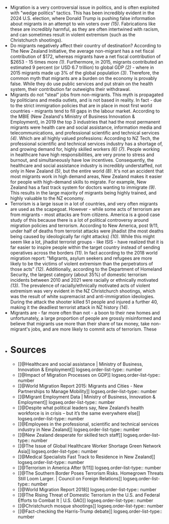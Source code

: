 - Migration is a very controversial issue in politics, and is often exploited with "wedge politics" tactics. This has been incredibly evident in the 2024 U.S. election, where Donald Trump is pushing false information about migrants in an attempt to win voters over *(15)*. Fabrications like these are incredibly harmful, as they are often intertwined with racism, and can sometimes result in violent extremism (such as the Christchurch shootings).
- Do migrants negatively affect their country of destination? According to The New Zealand Initiative, the average non-migrant has a net fiscal contribution of $172, whereas migrants have a net fiscal contribution of $2653 - 15 times more *(1)*. Furthermore, in 2015, migrants contributed an estimated 9 percent (or USD 6.7 trillion) to global GDP *(2)* - where in 2015 migrants made up 3% of the global population *(3)*. Therefore, the common myth that migrants are a burden on the economy is provably false. While they do use public services and put strain on the health system, their contribution far outweighs their withdrawal.
- Migrants do not "steal" jobs from non-migrants. This myth is propagated by politicians and media outlets, and is not based in reality. In fact - due to the strict immigration policies that are in place in most first world countries - migrants tend to fill gaps in the labour market. According to the MBIE (New Zealand's Ministry of Business Innovation & Employment), in 2019 the top 3 industries that had the most permanent migrants were health care and social assistance, information media and telecommunications, and professional scientific and technical services *(4)*. Which are all highly valued  professions: According to NZ Tech, the professional scientific and technical services industry has a shortage of, and growing demand for, highly skilled workers *(6) (7)*. People working in healthcare have high responsibilities, are very prone to stress and burnout, and simultaneously have low incentives. Consequently, the healthcare and social assistance industry is incredibly understaffed, not only in New Zealand *(5)*, but the entire world *(8)*. It's not an accident that most migrants work in high demand areas, New Zealand makes it easier for people with high-demand skills to migrate. For example, New Zealand has a fast track system for doctors wanting to immigrate *(9)*. This results in the large majority of migrants being highly trained, and highly valuable to the NZ economy.
- Terrorism is a large issue in a lot of countries, and very often migrants are used as the scapegoat. However - while some acts of terrorism are from migrants - most attacks are from citizens. America is a good case study of this because there is a lot of political controversy around migration policies and terrorism. According to New America, post 9/11, under half of deaths from terrorist attacks were jihadist (the most deaths being caused by ideologically far right attacks) *(10)*. While this might seem like a lot, jihadist terrorist groups - like ISIS - have realized that it is far easier to inspire people within the target country instead of sending operatives across the borders *(11)*. In fact according to the 2018 world migration report: "Migrants, asylum seekers and refugees are more likely to be the victims of violent extremism than the perpetrators of those acts" *(12)*. Additionally, according to the Department of Homeland Security, the largest category (about 35%) of domestic terrorism incidents between 2010 and 2021 were racially or ethnically motivated *(13)*. The prevalence of racially/ethnically motivated acts of violent extremism was very evident in the NZ Christchurch shootings, which was the result of white supremacist and anti-immigration ideologies. During the attack the shooter killed 51 people and injured a further 40, making it the deadliest terrorist attack in NZ history *(14)*.
- Migrants are - far more often than not - a boon to their new homes and unfortunately, a large proportion of people are grossly misinformed and believe that migrants use more than their share of tax money, take non-migrant's jobs, and are more likely to commit acts of terrorism. These
- # Sources
	- [[@Healthcare and social assistance | Ministry of Business, Innovation & Employment]]
	  logseq.order-list-type:: number
	- [[@Impact of Migration Processes on GDP]]
	  logseq.order-list-type:: number
	- [[@World Migration Report 2015: Migrants and Cities - New Partnerships to Manage Mobility]]
	  logseq.order-list-type:: number
	- [[@Migrant Employment Data | Ministry of Business, Innovation & Employment]]
	  logseq.order-list-type:: number
	- [[@Despite what political leaders say, New Zealand’s health workforce is in crisis – but it’s the same everywhere else]]
	  logseq.order-list-type:: number
	- [[@Employees in the professional, scientific and technical services industry in New Zealand]]
	  logseq.order-list-type:: number
	- [[@New Zealand desperate for skilled tech staff]]
	  logseq.order-list-type:: number
	- [[@The Issue of Global Healthcare Worker Shortage Green Network Asia]]
	  logseq.order-list-type:: number
	- [[@Medical Specialists Fast Track to Residence in New Zealand]]
	  logseq.order-list-type:: number
	- [[@Terrorism in America After 9/11]]
	  logseq.order-list-type:: number
	- [[@The Southern Border Poses Terrorism Risks. Homegrown Threats Still Loom Larger. | Council on Foreign Relations]]
	  logseq.order-list-type:: number
	- [[@World Migration Report 2018]]
	  logseq.order-list-type:: number
	- [[@The Rising Threat of Domestic Terrorism in the U.S. and Federal Efforts to Combat It | U.S. GAO]]
	  logseq.order-list-type:: number
	- [[@Christchurch mosque shootings]]
	  logseq.order-list-type:: number
	- [[@Fact-checking the Harris-Trump debate]]
	  logseq.order-list-type:: number
